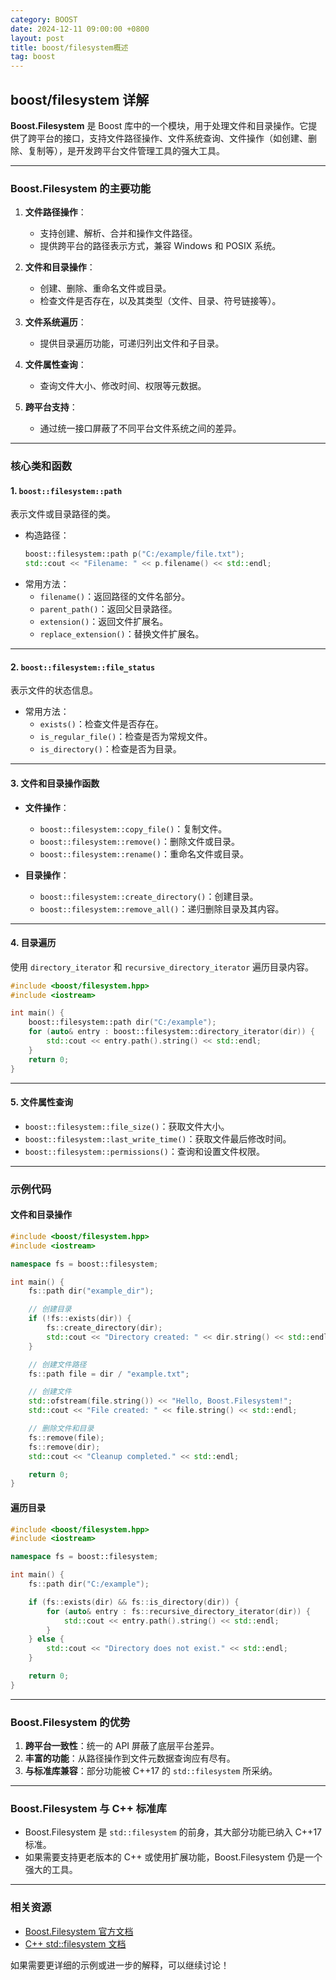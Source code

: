 ```yaml
---
category: BOOST
date: 2024-12-11 09:00:00 +0800
layout: post
title: boost/filesystem概述
tag: boost
---
```

## boost/filesystem 详解

**Boost.Filesystem** 是 Boost 库中的一个模块，用于处理文件和目录操作。它提供了跨平台的接口，支持文件路径操作、文件系统查询、文件操作（如创建、删除、复制等），是开发跨平台文件管理工具的强大工具。

---

### **Boost.Filesystem 的主要功能**
1. **文件路径操作**：
   - 支持创建、解析、合并和操作文件路径。
   - 提供跨平台的路径表示方式，兼容 Windows 和 POSIX 系统。

2. **文件和目录操作**：
   - 创建、删除、重命名文件或目录。
   - 检查文件是否存在，以及其类型（文件、目录、符号链接等）。

3. **文件系统遍历**：
   - 提供目录遍历功能，可递归列出文件和子目录。

4. **文件属性查询**：
   - 查询文件大小、修改时间、权限等元数据。

5. **跨平台支持**：
   - 通过统一接口屏蔽了不同平台文件系统之间的差异。

---

### **核心类和函数**

#### **1. `boost::filesystem::path`**
表示文件或目录路径的类。

- 构造路径：
  ```cpp
  boost::filesystem::path p("C:/example/file.txt");
  std::cout << "Filename: " << p.filename() << std::endl;
  ```
- 常用方法：
  - `filename()`：返回路径的文件名部分。
  - `parent_path()`：返回父目录路径。
  - `extension()`：返回文件扩展名。
  - `replace_extension()`：替换文件扩展名。

---

#### **2. `boost::filesystem::file_status`**
表示文件的状态信息。

- 常用方法：
  - `exists()`：检查文件是否存在。
  - `is_regular_file()`：检查是否为常规文件。
  - `is_directory()`：检查是否为目录。

---

#### **3. 文件和目录操作函数**
- **文件操作**：
  - `boost::filesystem::copy_file()`：复制文件。
  - `boost::filesystem::remove()`：删除文件或目录。
  - `boost::filesystem::rename()`：重命名文件或目录。

- **目录操作**：
  - `boost::filesystem::create_directory()`：创建目录。
  - `boost::filesystem::remove_all()`：递归删除目录及其内容。

---

#### **4. 目录遍历**
使用 `directory_iterator` 和 `recursive_directory_iterator` 遍历目录内容。

```cpp
#include <boost/filesystem.hpp>
#include <iostream>

int main() {
    boost::filesystem::path dir("C:/example");
    for (auto& entry : boost::filesystem::directory_iterator(dir)) {
        std::cout << entry.path().string() << std::endl;
    }
    return 0;
}
```

---

#### **5. 文件属性查询**
- `boost::filesystem::file_size()`：获取文件大小。
- `boost::filesystem::last_write_time()`：获取文件最后修改时间。
- `boost::filesystem::permissions()`：查询和设置文件权限。

---

### **示例代码**

#### **文件和目录操作**
```cpp
#include <boost/filesystem.hpp>
#include <iostream>

namespace fs = boost::filesystem;

int main() {
    fs::path dir("example_dir");

    // 创建目录
    if (!fs::exists(dir)) {
        fs::create_directory(dir);
        std::cout << "Directory created: " << dir.string() << std::endl;
    }

    // 创建文件路径
    fs::path file = dir / "example.txt";

    // 创建文件
    std::ofstream(file.string()) << "Hello, Boost.Filesystem!";
    std::cout << "File created: " << file.string() << std::endl;

    // 删除文件和目录
    fs::remove(file);
    fs::remove(dir);
    std::cout << "Cleanup completed." << std::endl;

    return 0;
}
```

#### **遍历目录**
```cpp
#include <boost/filesystem.hpp>
#include <iostream>

namespace fs = boost::filesystem;

int main() {
    fs::path dir("C:/example");

    if (fs::exists(dir) && fs::is_directory(dir)) {
        for (auto& entry : fs::recursive_directory_iterator(dir)) {
            std::cout << entry.path().string() << std::endl;
        }
    } else {
        std::cout << "Directory does not exist." << std::endl;
    }

    return 0;
}
```

---

### **Boost.Filesystem 的优势**
1. **跨平台一致性**：统一的 API 屏蔽了底层平台差异。
2. **丰富的功能**：从路径操作到文件元数据查询应有尽有。
3. **与标准库兼容**：部分功能被 C++17 的 `std::filesystem` 所采纳。

---

### **Boost.Filesystem 与 C++ 标准库**
- Boost.Filesystem 是 `std::filesystem` 的前身，其大部分功能已纳入 C++17 标准。
- 如果需要支持更老版本的 C++ 或使用扩展功能，Boost.Filesystem 仍是一个强大的工具。

---

### **相关资源**
- [Boost.Filesystem 官方文档](https://www.boost.org/doc/libs/release/libs/filesystem/)
- [C++ std::filesystem 文档](https://en.cppreference.com/w/cpp/filesystem)  

如果需要更详细的示例或进一步的解释，可以继续讨论！